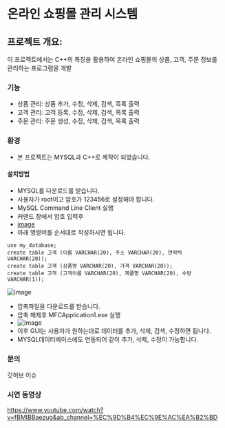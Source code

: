 # 온라인 쇼핑몰 관리 시스템
## 프로젝트 개요:
  이 프로젝트에서는 C++의 특징을 활용하여 온라인 쇼핑몰의 상품, 고객, 주문 정보를 관리하는 프로그램을 개발
### 기능
* 상품 관리: 상품 추가, 수정, 삭제, 검색, 목록 출력
* 고객 관리: 고객 등록, 수정, 삭제, 검색, 목록 출력
* 주문 관리: 주문 생성, 수정, 삭제, 검색, 목록 출력

### 환경
* 본 프로젝트는 MYSQL과 C++로 제작이 되었습니다.

#### 설치방법
* MYSQL를 다운로드를 받습니다.
* 사용자가 root이고 암호가 123456로 설정해야 합니다.
* MySQL Command Line Client 실행
* 커맨드 창에서 암호 입력후
* [image](https://github.com/gryrryfh/2023-cpp/assets/50912987/bc968edd-401c-4e5f-ae4c-536acbda1f51)
*  아래 명령어를 순서대로 작성하시면 됩니다.

```create database my_database;
use my_database;
create table 고객 (이름 VARCHAR(20), 주소 VARCHAR(20), 연락처 VARCHAR(20));
create table 고객 (상품명 VARCHAR(20), 가격 VARCHAR(20));
create table 고객 (고객이름 VARCHAR(20), 제품명 VARCHAR(20), 수량 VARCHAR(1));
```
![image](https://github.com/gryrryfh/2023-cpp/assets/50912987/b3107a5f-e05b-4c71-87bb-3aedfe121440)
* 압축파일을 다운로드를 받습니다.
* 압축 해제후 MFCApplication1.exe 실행
* ![image](https://github.com/gryrryfh/2023-cpp/assets/50912987/bb59648f-dcea-4a5d-9e36-ba87b854353b)
* 이후 GUI는 사용자가 원하는대로 데이터를 추가, 삭제, 검색, 수정하면 됩니다.
* MYSQL데이터베이스에도 연동되어 같이 추가, 삭제, 수정이 가능합니다.

### 문의
깃허브 이슈

### 시연 동영상
https://www.youtube.com/watch?v=fBMIBBaezug&ab_channel=%EC%9D%B4%EC%9E%AC%EA%B2%BD
